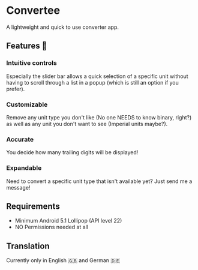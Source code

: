 # Convertee
 A lightweight and quick to use converter app.
 
 ## Features :toolbox:
 
 ### Intuitive controls
 Especially the slider bar allows a quick selection of a specific unit without having to scroll through a list in a popup (which is still an option if you prefer).
 
 ### Customizable
 Remove any unit type you don't like (No one NEEDS to know binary, right?) as well as any unit you don't want to see (Imperial units maybe?).
 
 ### Accurate
 You decide how many trailing digits will be displayed!
 
 ### Expandable
 Need to convert a specific unit type that isn't available yet? Just send me a message!
 
 ## Requirements
 - Minimum Android 5.1 Lollipop (API level 22)
 - NO Permissions needed at all
 
 ## Translation
 Currently only in English :uk: and German :de:
